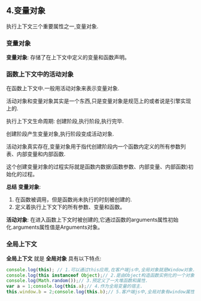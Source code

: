 ## 4.变量对象

执行上下文三个重要属性之一,变量对象.

### 变量对象

**变量对象**: 存储了在上下文中定义的变量和函数声明。

### 函数上下文中的活动对象

在函数上下文中.一般用活动对象来表示变量对象.

活动对象和变量对象其实是一个东西,只是变量对象是规范上的或者说是引擎实现上的.

执行上下文生命周期: 创建阶段,执行阶段,执行完毕.

创建阶段产生变量对象,执行阶段变成活动对象.

活动对象真实存在,变量对象用于指代创建阶段内一个函数内定义的所有参数列表、内部变量和内部函数.

这个创建变量对象的过程实际就是函数内数据(函数参数、内部变量、内部函数)初始化的过程。

**总结**
**变量对象**: 
1. 在函数被调用，但是函数尚未执行的时刻被创建的.
2. 定义着执行上下文下的所有参数、变量和函数。

**活动对象**: 在进入函数上下文时被创建的,它通过函数的arguments属性初始化.arguments属性值是Arguments对象。

### 全局上下文

**全局上下文** 就是 **全局对象** 具有以下特点: 
```js
console.log(this); // 1.可以通过this应用,在客户端js中,全局对象就是Window对象.
console.log(this instanceof Object);// 2.是由Object构造函数实例化的一个对象.
console.log(Math.random());// 3.预定义了一大堆函数和属性.
var a = 1;console.log(this.a);// 4.作为全局变量的宿主.
this.window.b = 2;console.log(this.b);// 5.客户端js中,全局对象有window属性指向自身。.
```

